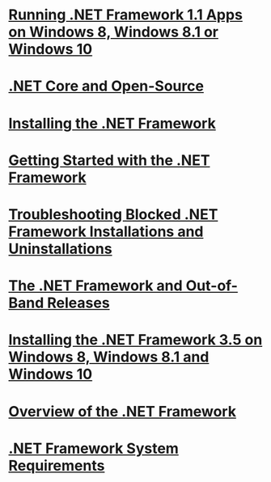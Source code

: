# [Running .NET Framework 1.1 Apps on Windows 8, Windows 8.1 or Windows 10](running-net-framework-1-1-apps-on-windows-8-windows-8-1-or-windows-10.md)
# [.NET Core and Open-Source](net-core-and-open-source.md)
# [Installing the .NET Framework](installing-the-net-framework.md)
# [Getting Started with the .NET Framework](index.md)
# [Troubleshooting Blocked .NET Framework Installations and Uninstallations](troubleshooting-blocked-installations-and-uninstallations.md)
# [The .NET Framework and Out-of-Band Releases](the-net-framework-and-out-of-band-releases.md)
# [Installing the .NET Framework 3.5 on Windows 8, Windows 8.1 and Windows 10](installing-the-net-framework-3-5-on-windows-8-plus.md)
# [Overview of the .NET Framework](overview.md)
# [.NET Framework System Requirements](system-requirements.md)
